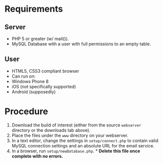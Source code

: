 # Requirements #

## Server ##
  * PHP 5 or greater (w/ mail()).
  * MySQL Database with a user with full permissions to an empty table.

## User ##
  * HTML5, CSS3 compliant browser
  * Can run on:
  * Windows Phone 8
  * iOS (not specifically supported)
  * Android (supposedly)

# Procedure #
  1. Download the build of interest (either from the source `webserver` directory or the downloads tab above).
  1. Place the files under the `www` directory on your webserver.
  1. In a text editor, change the settings in `setup/connect.php` to contain valid MySQL connection settings and an absolute URL for the email service.
  1. In a browser, run `setup/newDatabase.php`.
    * **Delete this file once complete with no errors.**